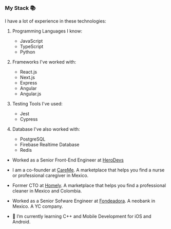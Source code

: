 ### My Stack 📚
I have a lot of experience in these technologies:

1. Programming Languages I know: 
   * JavaScript 
   * TypeScript
   * Python

2. Frameworks I've worked with:
   * React.js
   * Next.js
   * Express
   * Angular
   * Angular.js

3. Testing Tools I've used: 
   * Jest
   * Cypress
 
4. Database I've also worked with: 
   * PostgreSQL
   * Firebase Realtime Database
   * Redis 

- Worked as a Senior Front-End Engineer at [HeroDevs](https://www.herodevs.com/)
- I am a co-founder at [CareMe](https://careme.mx/). A marketplace that helps you find a nurse or professional caregiver in Mexico. 
- Former CTO at [Homely](https://homely.mx/). A marketplace that helps you find a professional cleaner in Mexico and Colombia.
- Worked as a Senior Sofware Engineer at [Fondeadora](https://fondeadora.com/). A neobank in Mexico. A YC company. 

- 🌱 I’m currently learning C++ and Mobile Development for iOS and Android. 

<!--
**MisaelCalvillo/MisaelCalvillo** is a ✨ _unique_ ✨ repository because its `README.md` (this file) appears on your GitHub profile.

Here are some ideas to get you started:

- 🔭 I’m currently working on ...
- 🌱 I’m currently learning ...
- 👯 I’m looking to collaborate on ...
- 🤔 I’m looking for help with ...
- 💬 Ask me about ...
- 📫 How to reach me: ...
- 😄 Pronouns: ...
- ⚡ Fun fact: ...
-->
